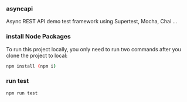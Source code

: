 ### asyncapi
Async REST API demo test framework using Supertest, Mocha, Chai ...

### install Node Packages
To run this project locally, you only need to run two commands after you clone the project to local:
```bash
npm install (npm i)
```

### run test
```bash
npm run test
```
